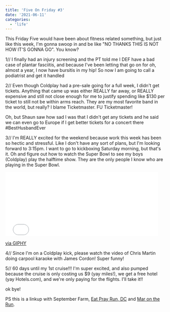 ```yaml
---
title: 'Five On Friday #3'
date: '2021-06-11'
categories:
  - 'life'
---
```


This Friday Five would have been about fitness related something, but just like this week, I'm gonna swoop in and be like "NO THANKS THIS IS NOT HOW IT'S GONNA GO". You know?

1// I finally had an injury screening and the PT told me I DEF have a bad case of plantar fasciitis, and because I've been letting that go on for oh, almost a year, I now have bursitis in my hip! So now I am going to call a podiatrist and get it handled

2// Even though Coldplay had a pre-sale going for a full week, I didn't get tickets. Anything that came up was either REALLY far away, or REALLY expensive and still not close enough for me to justify spending like $130 per ticket to still not be within arms reach. They are my most favorite band in the world, but really? I blame Ticketmaster. FU Ticketmaster!

Oh, but Shaun saw how sad I was that I didn't get any tickets and he said we can even go to Europe if I get better tickets for a concert there #BestHusbandEver

3// I'm REALLY excited for the weekend because work this week has been so hectic and stressful. Like I don't have any sort of plans, but I'm looking forward to 3:15pm. I want to go to kickboxing Saturday morning, but that's it. Oh and figure out how to watch the Super Bowl to see my boys (Coldplay) play the halftime show. They are the only people I know who are playing in the Super Bowl.

<iframe allowfullscreen frameborder="0" height="201" src="//giphy.com/embed/xcwOQbd8pktIQ" width="480"></iframe>

[via GIPHY](http://giphy.com/gifs/mic-beyonce-beyonc-coldplay-xcwOQbd8pktIQ)

4// Since I'm on a Coldplay kick, please watch the video of Chris Martin doing carpool karaoke with James Cordon! Super funny!

5// 60 days until my 1st cruise!!! I'm super excited, and also pumped because the cruise is only costing us $9 (yay miles!), we get a free hotel (yay Hotels.com), and we're only paying for the flights. I'll take it!!

ok bye!

PS this is a linkup with September Farm, [Eat Pray Run, DC](http://eatprayrundc.com/) and [Mar on the Run](http://www.marontherun.com/).
